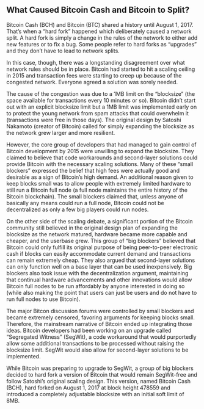 ## What Caused Bitcoin Cash and Bitcoin to Split?

Bitcoin Cash (BCH) and Bitcoin (BTC) shared a history until August 1, 2017. That’s when a “hard fork” happened which deliberately caused a network split. A hard fork is simply a change in the rules of the network to either add new features or to fix a bug. Some people refer to hard forks as “upgrades” and they don’t have to lead to network splits.

In this case, though, there was a longstanding disagreement over what network rules should be in place. Bitcoin had started to hit a scaling ceiling in 2015 and transaction fees were starting to creep up because of the congested network. Everyone agreed a solution was sorely needed. 

The cause of the congestion was due to a 1MB limit on the “blocksize” (the space available for transactions every 10 minutes or so). Bitcoin didn’t start out with an explicit blocksize limit but a 1MB limit was implemented early on to protect the young network from spam attacks that could overwhelm it (transactions were free in those days). The original design by Satoshi Nakamoto (creator of Bitcoin) called for simply expanding the blocksize as the network grew larger and more resilient.

However, the core group of developers that had managed to gain control of Bitcoin development by 2015 were unwilling to expand the blocksize. They claimed to believe that code workarounds and second-layer solutions could provide Bitcoin with the necessary scaling solutions. Many of these “small blockers” expressed the belief that high fees were actually good and desirable as a sign of Bitcoin’s high demand. An additional reason given to keep blocks small was to allow people with extremely limited hardware to still run a Bitcoin full node (a full node maintains the entire history of the Bitcoin blockchain). The small blockers claimed that, unless anyone of basically any means could run a full node, Bitcoin could not be decentralized as only a few big players could run nodes.

On the other side of the scaling debate, a significant portion of the Bitcoin community still believed in the original design plan of expanding the blocksize as the network matured, hardware became more capable and cheaper, and the userbase grew. This group of “big blockers” believed that Bitcoin could only fulfill its original purpose of being peer-to-peer electronic cash if blocks can easily accommodate current demand and transactions can remain extremely cheap. They also argued that second-layer solutions can only function well on a base layer that can be used inexpensively. Big blockers also took issue with the decentralization argument, maintaining that continual hardware advancements and other innovations would allow Bitcoin full nodes to be run affordably by anyone interested in doing so (while also making the point that users can just be users and do not have to run full nodes to use Bitcoin). 

The major Bitcon discussion forums were controlled by small blockers and became extremely censored, favoring arguments for keeping blocks small. Therefore, the mainstream narrative of Bitcoin ended up integrating those ideas. Bitcoin developers had been working on an upgrade called “Segregated Witness” (SegWit), a code workaround that would purportedly allow some additional transactions to be processed without raising the blocksize limit. SegWit would also allow for second-layer solutions to be implemented. 

While Bitcoin was preparing to upgrade to SegWit, a group of big blockers decided to hard fork a version of Bitcoin that would remain SegWit-free and follow Satoshi’s original scaling design. This version, named Bitcoin Cash (BCH), hard forked on August 1, 2017 at block height 478559 and introduced a completely adjustable blocksize with an initial soft limit of 8MB.
